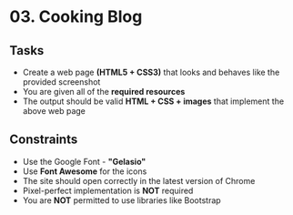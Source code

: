 # 03. Cooking Blog

## Tasks
* Create a web page **(HTML5 + CSS3)** that looks and behaves like the provided screenshot
* You are given all of the **required resources**
* The output should be valid **HTML + CSS + images** that implement the above web page

## Constraints
* Use the Google Font - **"Gelasio"** 
* Use **Font Awesome** for the icons
* The site should open correctly in the latest version of Chrome
* Pixel-perfect implementation is **NOT** required
* You are **NOT** permitted to use libraries like Bootstrap